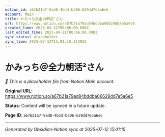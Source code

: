 ```yaml
---
notion_id: a67b21a7-9ad8-4bdd-ba06-629dd7e5a6e5
account: Main
title: かみっち＠全力朝活²さん
url: https://www.notion.so/a67b21a79ad84bddba06629dd7e5a6e5
created_time: 2023-04-21T00:06:00.000Z
last_edited_time: 2023-04-21T00:06:00.000Z
sync_status: placeholder
sync_time: 2025-07-12T15:01:15.114923
---
```


# かみっち＠全力朝活²さん

*🔄 This is a placeholder file from Notion Main account.*

**Original URL**: https://www.notion.so/a67b21a79ad84bddba06629dd7e5a6e5

**Status**: Content will be synced in a future update.

**Page ID**: `a67b21a7-9ad8-4bdd-ba06-629dd7e5a6e5`

---

*Generated by Obsidian-Notion sync at 2025-07-12 15:01:15*
